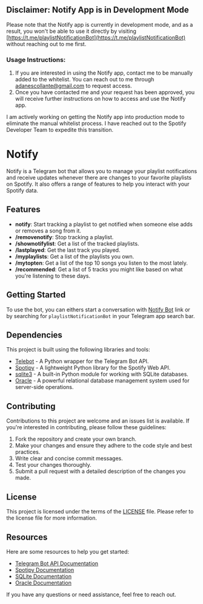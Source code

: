 ## Disclaimer: Notify App is in Development Mode

Please note that the Notify app is currently in development mode, and as a result, you won't be able to use it directly by visiting [https://t.me/playlistNotificationBot](https://t.me/playlistNotificationBot) without reaching out to me first.

### Usage Instructions:

1. If you are interested in using the Notify app, contact me to be manually added to the whitelist. You can reach out to me through adanescollante@gmail.com to request access.
2. Once you have contacted me and your request has been approved, you will receive further instructions on how to access and use the Notify app.

I am actively working on getting the Notify app into production mode to eliminate the manual whitelist process. I have reached out to the Spotify Developer Team to expedite this transition.

# Notify

Notify is a Telegram bot that allows you to manage your playlist notifications and receive updates whenever there are changes to your favorite playlists on Spotify. It also offers a range of features to help you interact with your Spotify data.

## Features

- **notify**: Start tracking a playlist to get notified when someone else adds or removes a song from it.
- **/removenotify**: Stop tracking a playlist.
- **/shownotifylist**: Get a list of the tracked playlists.
- **/lastplayed**: Get the last track you played.
- **/myplaylists**: Get a list of the playlists you own.
- **/mytopten**: Get a list of the top 10 songs you listen to the most lately.
- **/recommended**: Get a list of 5 tracks you might like based on what you're listening to these days.

## Getting Started

To use the bot, you can eithers start a conversation with [Notify Bot](https://t.me/playlistNotificationBot) link or by searching for `playlistNotificationBot` in your Telegram app search bar.

## Dependencies

This project is built using the following libraries and tools:

- [Telebot](https://github.com/eternnoir/pyTelegramBotAPI) - A Python wrapper for the Telegram Bot API.
- [Spotipy](https://spotipy.readthedocs.io/) - A lightweight Python library for the Spotify Web API.
- [sqlite3](https://docs.python.org/3/library/sqlite3.html) - A built-in Python module for working with SQLite databases.
- [Oracle](https://www.oracle.com/database/) - A powerful relational database management system used for server-side operations.

## Contributing

Contributions to this project are welcome and an issues list is available. If you're interested in contributing, please follow these guidelines:

1. Fork the repository and create your own branch.
2. Make your changes and ensure they adhere to the code style and best practices.
3. Write clear and concise commit messages.
4. Test your changes thoroughly.
5. Submit a pull request with a detailed description of the changes you made.

## License

This project is licensed under the terms of the [LICENSE](LICENSE) file. Please refer to the license file for more information.

## Resources

Here are some resources to help you get started:

- [Telegram Bot API Documentation](https://core.telegram.org/bots/api)
- [Spotipy Documentation](https://spotipy.readthedocs.io/en/latest/)
- [SQLite Documentation](https://www.sqlite.org/docs.html)
- [Oracle Documentation](https://docs.oracle.com/en/database/)

If you have any questions or need assistance, feel free to reach out.
